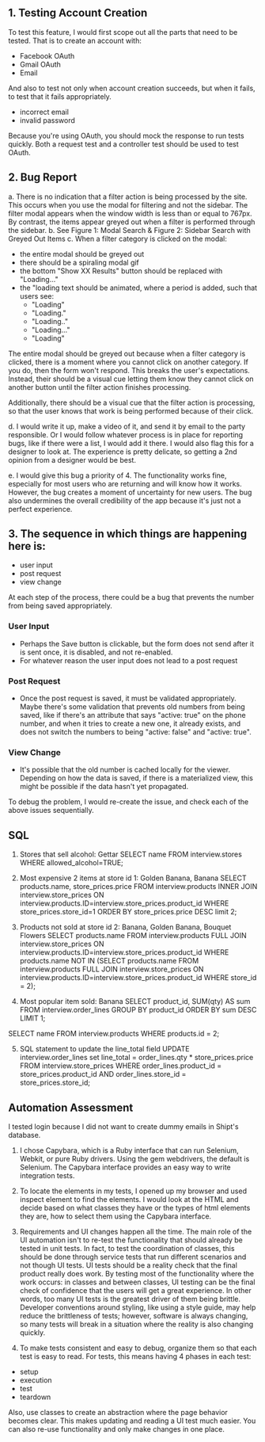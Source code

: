 ## 1. Testing Account Creation
To test this feature, I would first scope out all the parts that need to be tested. That is to create an account with:
* Facebook OAuth
* Gmail OAuth
* Email

And also to test not only when account creation succeeds, but when it fails, to test that it fails appropriately.
* incorrect email
* invalid password

Because you're using OAuth, you should mock the response to run tests quickly. Both a request test and a controller test should be used to test OAuth. 

## 2. Bug Report
a. There is no indication that a filter action is being processed by the site. This occurs when you use the modal for filtering and not the sidebar. The filter modal appears when the window width is less than or equal to 767px. By contrast, the items appear greyed out when a filter is performed through the sidebar. 
b. See Figure 1: Modal Search & Figure 2: Sidebar Search with Greyed Out Items
c. When a filter category is clicked on the modal:
* the entire modal should be greyed out
* there should be a spiraling modal gif
* the bottom "Show XX Results" button should be replaced with "Loading..."
* the "loading text should be animated, where a period is added, such that users see:
  * "Loading"
  * "Loading."
  * "Loading.."
  * "Loading..."
  * "Loading"

The entire modal should be greyed out because when a filter category is clicked, there is a moment where you cannot click on another category. If you do, then the form won't respond. This breaks the user's expectations. Instead, their should be a visual cue letting them know they cannot click on another button until the filter action finishes processing.

Additionally, there should be a visual cue that the filter action is processing, so that the user knows that work is being performed because of their click.

d. I would write it up, make a video of it, and send it by email to the party responsible. Or I would follow whatever process is in place for reporting bugs, like if there were a list, I would add it there. I would also flag this for a designer to look at. The experience is pretty delicate, so getting a 2nd opinion from a designer would be best.

e. I would give this bug a priority of 4. The functionality works fine, especially for most users who are returning and will know how it works. However, the bug creates a moment of uncertainty for new users. The bug also undermines the overall credibility of the app because it's just not a perfect experience. 

## 3. The sequence in which things are happening here is:
* user input
* post request
* view change

At each step of the process, there could be a bug that prevents the number from being saved appropriately. 

### User Input
* Perhaps the Save button is clickable, but the form does not send after it is sent once, it is disabled, and not re-enabled.
* For whatever reason the user input does not lead to a post request

### Post Request
* Once the post request is saved, it must be validated appropriately. Maybe there's some validation that prevents old numbers from being saved, like if there's an attribute that says "active: true" on the phone number, and when it tries to create a new one, it already exists, and does not switch the numbers to being "active: false" and "active: true". 

### View Change
* It's possible that the old number is cached locally for the viewer. Depending on how the data is saved, if there is a materialized view, this might be possible if the data hasn't yet propagated.

To debug the problem, I would re-create the issue, and check each of the above issues sequentially. 

## SQL
1. Stores that sell alcohol: Gettar
SELECT name FROM interview.stores
WHERE allowed_alcohol=TRUE;

2. Most expensive 2 items at store id 1: Golden Banana, Banana
SELECT products.name, store_prices.price
FROM interview.products
INNER JOIN interview.store_prices
ON interview.products.ID=interview.store_prices.product_id
WHERE store_prices.store_id=1
ORDER BY store_prices.price DESC
limit 2;

3. Products not sold at store id 2: Banana, Golden Banana, Bouquet Flowers
SELECT products.name
FROM interview.products
FULL JOIN interview.store_prices
ON interview.products.ID=interview.store_prices.product_id
WHERE products.name NOT IN (SELECT products.name
FROM interview.products
FULL JOIN interview.store_prices
ON interview.products.ID=interview.store_prices.product_id
WHERE store_id = 2);

4. Most popular item sold: Banana
SELECT product_id,
SUM(qty) AS sum
FROM interview.order_lines
GROUP BY product_id
ORDER BY sum DESC
LIMIT 1;

SELECT name FROM interview.products WHERE products.id = 2;

5. SQL statement to update the line_total field
UPDATE interview.order_lines
  set line_total = order_lines.qty * store_prices.price
FROM interview.store_prices
WHERE order_lines.product_id = store_prices.product_id
AND order_lines.store_id = store_prices.store_id;

## Automation Assessment
I tested login because I did not want to create dummy emails in Shipt's database.

1. I chose Capybara, which is a Ruby interface that can run Selenium, Webkit, or pure Ruby drivers. Using the gem webdrivers, the default is Selenium. The Capybara interface provides an easy way to write integration tests.

2. To locate the elements in my tests, I opened up my browser and used inspect element to find the elements. I would look at the HTML and decide based on what classes they have or the types of html elements they are, how to select them using the Capybara interface. 

3. Requirements and UI changes happen all the time. The main role of the UI automation isn't to re-test the functionality that should already be tested in unit tests. In fact, to test the coordination of classes, this should be done through service tests that run different scenarios and not though UI tests. UI tests should be a reality check that the final product really does work. By testing most of the functionality where the work occurs: in classes and between classes, UI testing can be the final check of confidence that the users will get a great experience. In other words, too many UI tests is the greatest driver of them being brittle. Developer conventions around styling, like using a style guide, may help reduce the brittleness of tests; however, software is always changing, so many tests will break in a situation where the reality is also changing quickly.

4. To make tests consistent and easy to debug, organize them so that each test is easy to read. For tests, this means having 4 phases in each test:
* setup
* execution
* test
* teardown

Also, use classes to create an abstraction where the page behavior becomes clear. This makes updating and reading a UI test much easier. You can also re-use functionality and only make changes in one place.